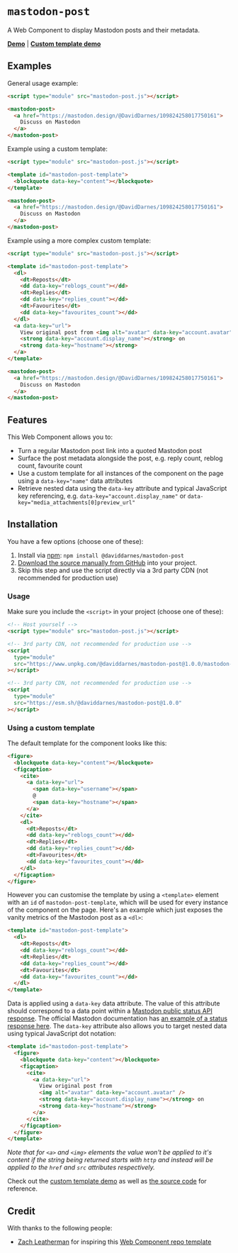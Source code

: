# `mastodon-post`

A Web Component to display Mastodon posts and their metadata.

**[Demo](https://daviddarnes.github.io/mastodon-post/demo.html)** | **[Custom template demo](https://daviddarnes.github.io/mastodon-post/demo-custom-template.html)**

## Examples

General usage example:

```html
<script type="module" src="mastodon-post.js"></script>

<mastodon-post>
  <a href="https://mastodon.design/@DavidDarnes/109824258017750161">
    Discuss on Mastodon
  </a>
</mastodon-post>
```

Example using a custom template:

```html
<script type="module" src="mastodon-post.js"></script>

<template id="mastodon-post-template">
  <blockquote data-key="content"></blockquote>
</template>

<mastodon-post>
  <a href="https://mastodon.design/@DavidDarnes/109824258017750161">
    Discuss on Mastodon
  </a>
</mastodon-post>
```

Example using a more complex custom template:

```html
<script type="module" src="mastodon-post.js"></script>

<template id="mastodon-post-template">
  <dl>
    <dt>Reposts</dt>
    <dd data-key="reblogs_count"></dd>
    <dt>Replies</dt>
    <dd data-key="replies_count"></dd>
    <dt>Favourites</dt>
    <dd data-key="favourites_count"></dd>
  </dl>
  <a data-key="url">
    View original post from <img alt="avatar" data-key="account.avatar" />
    <strong data-key="account.display_name"></strong> on
    <strong data-key="hostname"></strong>
  </a>
</template>

<mastodon-post>
  <a href="https://mastodon.design/@DavidDarnes/109824258017750161">
    Discuss on Mastodon
  </a>
</mastodon-post>
```

## Features

This Web Component allows you to:

- Turn a regular Mastodon post link into a quoted Mastodon post
- Surface the post metadata alongside the post, e.g. reply count, reblog count, favourite count
- Use a custom template for all instances of the component on the page using a `data-key="name"` data attributes
- Retrieve nested data using the `data-key` attribute and typical JavaScript key referencing, e.g. `data-key="account.display_name"` or `data-key="media_attachments[0]preview_url"`

## Installation

You have a few options (choose one of these):

1. Install via [npm](https://www.npmjs.com/package/@daviddarnes/mastodon-post): `npm install @daviddarnes/mastodon-post`
1. [Download the source manually from GitHub](https://github.com/daviddarnes/mastodon-post/releases) into your project.
1. Skip this step and use the script directly via a 3rd party CDN (not recommended for production use)

### Usage

Make sure you include the `<script>` in your project (choose one of these):

```html
<!-- Host yourself -->
<script type="module" src="mastodon-post.js"></script>
```

```html
<!-- 3rd party CDN, not recommended for production use -->
<script
  type="module"
  src="https://www.unpkg.com/@daviddarnes/mastodon-post@1.0.0/mastodon-post.js"
></script>
```

```html
<!-- 3rd party CDN, not recommended for production use -->
<script
  type="module"
  src="https://esm.sh/@daviddarnes/mastodon-post@1.0.0"
></script>
```

### Using a custom template

The default template for the component looks like this:

```html
<figure>
  <blockquote data-key="content"></blockquote>
  <figcaption>
    <cite>
      <a data-key="url">
        <span data-key="username"></span>
        @
        <span data-key="hostname"></span>
      </a>
    </cite>
    <dl>
      <dt>Reposts</dt>
      <dd data-key="reblogs_count"></dd>
      <dt>Replies</dt>
      <dd data-key="replies_count"></dd>
      <dt>Favourites</dt>
      <dd data-key="favourites_count"></dd>
    </dl>
  </figcaption>
</figure>
```

However you can customise the template by using a `<template>` element with an `id` of `mastodon-post-template`, which will be used for every instance of the component on the page. Here's an example which just exposes the vanity metrics of the Mastodon post as a `<dl>`:

```html
<template id="mastodon-post-template">
  <dl>
    <dt>Reposts</dt>
    <dd data-key="reblogs_count"></dd>
    <dt>Replies</dt>
    <dd data-key="replies_count"></dd>
    <dt>Favourites</dt>
    <dd data-key="favourites_count"></dd>
  </dl>
</template>
```

Data is applied using a `data-key` data attribute. The value of this attribute should correspond to a data point within a [Mastodon public status API response](https://docs.joinmastodon.org/methods/statuses/). The official Mastodon documentation has [an example of a status response here](https://docs.joinmastodon.org/methods/statuses/#200-ok-1). The `data-key` attribute also allows you to target nested data using typical JavaScript dot notation:

```html
<template id="mastodon-post-template">
  <figure>
    <blockquote data-key="content"></blockquote>
    <figcaption>
      <cite>
        <a data-key="url">
          View original post from
          <img alt="avatar" data-key="account.avatar" />
          <strong data-key="account.display_name"></strong> on
          <strong data-key="hostname"></strong>
        </a>
      </cite>
    </figcaption>
  </figure>
</template>
```

_Note that for `<a>` and `<img>` elements the value won't be applied to it's content if the string being returned starts with `http` and instead will be applied to the `href` and `src` attributes respectively._

Check out the [custom template demo](https://daviddarnes.github.io/mastodon-post/demo-custom-template.html) as well as [the source code](https://github.com/daviddarnes/mastodon-post/blob/main/demo-custom-template.html) for reference.

## Credit

With thanks to the following people:

- [Zach Leatherman](https://zachleat.com) for inspiring this [Web Component repo template](https://github.com/daviddarnes/component-template)
